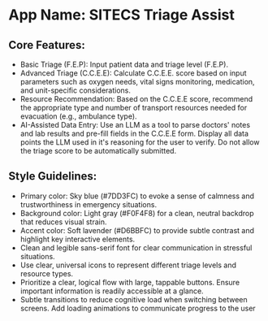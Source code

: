 # **App Name**: SITECS Triage Assist

## Core Features:

- Basic Triage (F.E.P): Input patient data and triage level (F.E.P).
- Advanced Triage (C.C.E.E): Calculate C.C.E.E. score based on input parameters such as oxygen needs, vital signs monitoring, medication, and unit-specific considerations.
- Resource Recommendation: Based on the C.C.E.E score, recommend the appropriate type and number of transport resources needed for evacuation (e.g., ambulance type).
- AI-Assisted Data Entry: Use an LLM as a tool to parse doctors' notes and lab results and pre-fill fields in the C.C.E.E form. Display all data points the LLM used in it's reasoning for the user to verify. Do not allow the triage score to be automatically submitted.

## Style Guidelines:

- Primary color: Sky blue (#7DD3FC) to evoke a sense of calmness and trustworthiness in emergency situations.
- Background color: Light gray (#F0F4F8) for a clean, neutral backdrop that reduces visual strain.
- Accent color: Soft lavender (#D6BBFC) to provide subtle contrast and highlight key interactive elements.
- Clean and legible sans-serif font for clear communication in stressful situations.
- Use clear, universal icons to represent different triage levels and resource types.
- Prioritize a clear, logical flow with large, tappable buttons. Ensure important information is readily accessible at a glance.
- Subtle transitions to reduce cognitive load when switching between screens. Add loading animations to communicate progress to the user